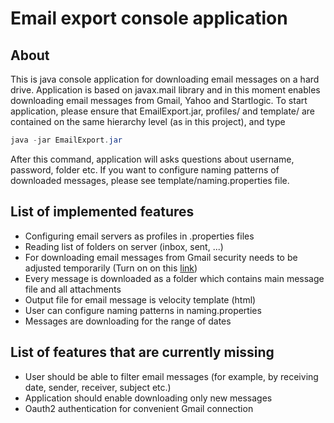 # Email export console application
## About
This is java console application for downloading email messages on a hard drive. Application is based on javax.mail library and in this moment enables downloading email messages from Gmail, Yahoo and Startlogic. To start application, please ensure that EmailExport.jar, profiles/ and template/ are contained on the same hierarchy level (as in this project), and type

```java
java -jar EmailExport.jar
```

After this command, application will asks questions about username, password, folder etc. If you want to configure naming patterns of downloaded messages, please see template/naming.properties file.

## List of implemented features

* Configuring email servers as profiles in .properties files
* Reading list of folders on server (inbox, sent, ...)
* For downloading email messages from Gmail security needs to be adjusted temporarily (Turn on on this [link](https://www.google.com/settings/security/lesssecureapps))
* Every message is downloaded as a folder which contains main message file and all attachments
* Output file for email message is velocity template (html)
* User can configure naming patterns in naming.properties
* Messages are downloading for the range of dates

## List of features that are currently missing

* User should be able to filter email messages (for example, by receiving date, sender, receiver, subject etc.)
* Application should enable downloading only new messages
* Oauth2 authentication for convenient Gmail connection

